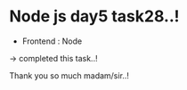# Node js day5 task28..!

* Frontend : Node

-> completed this task..!

Thank you so much madam/sir..!